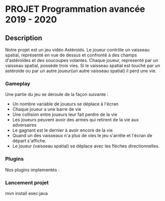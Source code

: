 # PROJET Programmation avancée 2019 - 2020

## Description 
Notre projet est un jeu vidéo Astéroids. Le joueur contrôle un vaisseau spatial, représenté en vue de dessus et confronté à des champs d'astéroïdes et des soucoupes volantes. Chaque joueur, representé par un vaisseau spatial, possède trois vies. Si le vaisseau spatial est touché par un astéroide ou par un autre joueur(un autre vaisseau spatial) il perd une vie. 

### Gameplay

Une partie du jeu se déroule de la façon suivante : 
   * Un nombre variable de joueurs se déplace à l'écran 
   * Chaque joueur a une barre de vie
   * Une collision entre joueurs leur fait perdre de la vie
   * Les joueurs peuvent avoir des armes qui retirent de la vie aux adversaires
   * Le gagnant est le dernier à avoir encore de la vie
   * Quand un des vaisseaux n'a plus de vies le jeu s'arrête et l'écran de départ s'affiche.
   * Le joueur (vaisseau spatial) se déplace avec les flèches directionnelles. 

### Plugins 

Nos plugins implementés : 

### Lancement projet

mvn install exec:java
